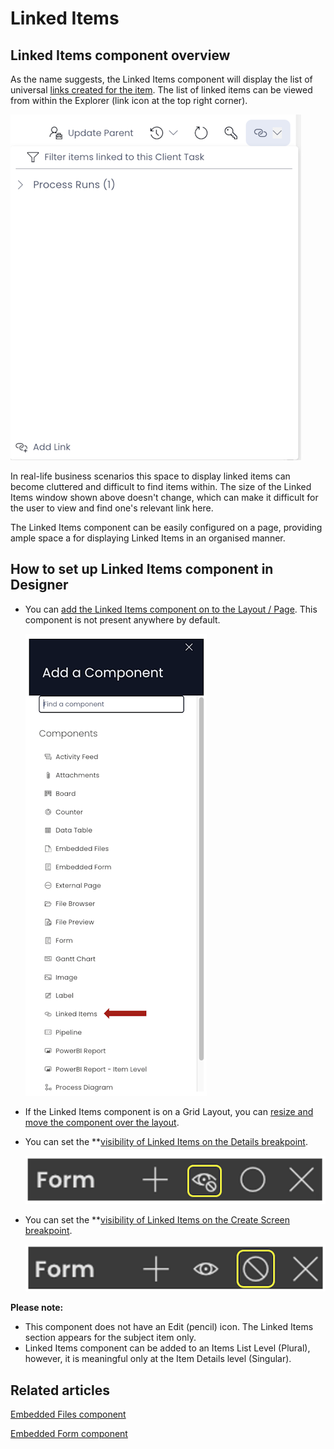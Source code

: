 # Linked Items

## Linked Items component overview

As the name suggests, the Linked Items component will display the list of universal [links created for the item](/docs/Rapid/3-Keyper%20Manual/2-Designer/1-Tables/5-Table%20Configuration%20Guides/creating-items-within-items/creating-items-within-items.md). The list of linked items can be viewed from within the Explorer (link icon at the top right corner).   

![Linked items Explorer example](<Linked items Explorer example.png>)

In real-life business scenarios this space to display linked items can become cluttered and difficult to find items within. The size of the Linked Items window shown above doesn't change, which can make it difficult for the user to view and find one's relevant link here.

The Linked Items component can be easily configured on a page, providing ample space a for displaying Linked Items in an organised manner.

## How to set up Linked Items component in Designer

- You can [add the Linked Items component on to the Layout / Page](/docs/Rapid/3-Keyper%20Manual/2-Designer/2-Pages/5-how-to-guides/how-to-add-a-component/how-to-add-a-component.md "How to add a component to a Layout / Page?"). This component is not present anywhere by default. 

    ![Components list](<Components list.png>)
- If the Linked Items component is on a Grid Layout, you can [resize and move the component over the layout](/docs/Rapid/3-Keyper%20Manual/2-Designer/2-Pages/5-how-to-guides/how-to-arrange-a-component-on-a-grid/how-to-arrange-a-component-on-a-grid.md "How to arrange a component on Grid layout?").
- You can set the **[visibility of Linked Items on the Details breakpoint](/docs/Rapid/3-Keyper%20Manual/2-Designer/2-Pages/5-how-to-guides/how-to-hide-components-on-breakpoints/how-to-hide-components-on-breakpoints.md "How to set a component to be visible / hidden on 'Item Details' and 'Create' breakpoints?").   

    ![Visibility toggle](<../Visiblity toggle.png>)
- You can set the **[visibility of Linked Items on the Create Screen breakpoint](/docs/Rapid/3-Keyper%20Manual/2-Designer/2-Pages/5-how-to-guides/how-to-hide-components-on-breakpoints/how-to-hide-components-on-breakpoints.md "How to set a component to be visible / hidden on 'Item Details' and 'Create' breakpoints?").   

    ![Display toggle](<../Display toggle.png>)

**Please note:**

- This component does not have an Edit (pencil) icon. The Linked Items section appears for the subject item only.
- Linked Items component can be added to an Items List Level (Plural), however, it is meaningful only at the Item Details level (Singular).

## Related articles

[Embedded Files component](/docs/Rapid/3-Keyper%20Manual/2-Designer/2-Pages/3-Components/embedded-file/embedded-file.md "What is an Embedded Files component on a Layout / Page?")

[Embedded Form component](/docs/Rapid/3-Keyper%20Manual/2-Designer/2-Pages/3-Components/embedded-form/embedded-form.md "What is a Embedded Form component on a Layout / Page?")

